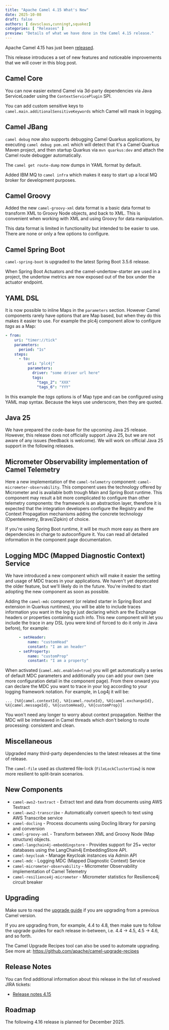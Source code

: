 ```yaml
---
title: "Apache Camel 4.15 What's New"
date: 2025-10-08
draft: false
authors: [ davsclaus,cunningt,squakez]
categories: [ "Releases" ]
preview: "Details of what we have done in the Camel 4.15 release."
---
```


Apache Camel 4.15 has just been [released](/blog/2025/10/RELEASE-4.15.0/).

This release introduces a set of new features and noticeable improvements that we will cover in this blog post.

## Camel Core

You can now easier extend Camel via 3d-party dependencies via Java ServiceLoader using the `ContextServicePlugin` SPI.

You can add custom sensitive keys to `camel.main.additionalSensitiveKeywords` which Camel will mask in logging.

## Camel JBang

`camel debug` now also supports debugging Camel Quarkus applications, by executing `camel debug pom.xml` which will
detect that it's a Camel Quarkus Maven project, and then startup Quarkus via `mvn quarkus:dev` and attach
the Camel route debugger automatically.

The `camel get route-dump` now dumps in YAML format by default.

Added IBM MQ to `camel infra` which makes it easy to start up a local MQ broker for development purposes.

## Camel Groovy

Added the new `camel-groovy-xml` data format is a basic data format to transform XML to Groovy Node objects,
and back to XML. This is convenient when working with XML and using Groovy for data manipulation.

This data format is limited in functionality but intended to be easier to use. There are none or only a few options to configure.

## Camel Spring Boot

`camel-spring-boot` is upgraded to the latest Spring Boot 3.5.6 release.

When Spring Boot Actuators and the camel-undertow-starter are used in a project, the undertow metrics are now exposed out of the box under the actuator endpoint.

## YAML DSL

It is now possible to inline Maps in the `parameters` section. However Camel components rarely have options
that are Map based, but when they do this makes it easier to use. For example the plc4j component allow to
configure _tags_ as a Map:

```yaml
- from:
    uri: "timer://tick"
    parameters:
      period: "1s"
    steps:
      - to:
          uri: "plc4j"
          parameters:
            driver: "some driver url here"
            tags:
              "tags_2": "XXX"
              "tags_6": "YYY"
```

In this example the _tags_ options is of Map type and can be configured using YAML map syntax.
Because the keys use underscore, then they are quoted.

## Java 25

We have prepared the code-base for the upcoming Java 25 release. However, this release does
not officially support Java 25, but we are not aware of any issues (feedback is welcome).
We will work on official Java 25 support in the following releases.

## Micrometer Observability implementation of Camel Telemetry

Here a new implementation of the `camel-telemetry` component: `camel-micrometer-observability`. This component uses the technology offered by Micrometer and is available both trough Main and Spring Boot runtime. This component may result a bit more complicated to configure than other telemetry components: the framework is an abstraction layer, therefore it is expected that the integration developers configure the Registry and the Context Propagation mechanisms adding the concrete technology (Opentelemetry, Brave/Zipkin) of choice.

If you're using Spring Boot runtime, it will be much more easy as there are dependencies in charge to autoconfigure it. You can read all detailed information in the component page documentation.

## Logging MDC (Mapped Diagnostic Context) Service

We have introduced a new component which will make it easier the setting and usage of MDC traces in your applications. We haven't yet deprecated the older feature, but we'll likely do in the future. You're invited to start adopting the new component as soon as possible.

Adding the `camel-mdc` component (or related starter in Spring Boot and extension in Quarkus runtimes), you will be able to include traces information you want in the log by just declaring which are the Exchange headers or properties containing such info. This new component will let you include the trace in any DSL (you were kind of forced to do it only in Java before), for example:

```yaml
      - setHeader:
          name: "customHead"
          constant: "I am an header"
      - setProperty:
          name: "customProp"
          constant: "I am a property"
```

When activated (`camel.mdc.enabled=true`) you will get automatically a series of default MDC parameters and additionally you can add your own (see more configuration detail in the component page). From there onward you can declare the MDC you want to trace in your log according to your logging framework notation. For example, in Log4j it will be:

```text
... [%X{camel.contextId}, %X{camel.routeId}, %X{camel.exchangeId}, %X{camel.messageId}, %X{customHead}, %X{customProp}]
```

You won't need any longer to worry about context propagation. Neither the MDC will be interleaved in Camel threads which don't belong to route processing: consistent and clean.

## Miscellaneous

Upgraded many third-party dependencies to the latest releases at the time of release.

The `camel-file` used as clustered file-lock (`FileLockClusterView`) is now more resilient to split-brain scenarios.

## New Components

- `camel-aws2-textract` - Extract text and data from documents using AWS Textract
- `camel-aws2-transcribe` - Automatically convert speech to text using AWS Transcribe service
- `camel-docling` - Process documents using Docling library for parsing and conversion
- `camel-groovy-xml` - Transform between XML and Groovy Node (Map structure) objects.
- `camel-langchain4j-embeddingstore` - Provides support for 25+ vector databases using the LangChain4j EmbeddingStore API.
- `camel-keycloak` - Manage Keycloak instances via Admin API
- `camel-mdc` - Logging MDC (Mapped Diagnostic Context) Service
- `camel-micrometer-observability` - Micrometer Observability implementation of Camel Telemetry
- `camel-resilience4j-micrometer` - Micrometer statistics for Resilience4j circuit breaker

## Upgrading

Make sure to read the [upgrade guide](/manual/camel-4x-upgrade-guide-4_14.html) if you are upgrading from a previous
Camel version.

If you are upgrading from, for example, 4.4 to 4.8, then make sure to follow the upgrade guides for each release
in-between, i.e.
4.4 -> 4.5, 4.5 -> 4.6, and so forth.

The Camel Upgrade Recipes tool can also be used to automate upgrading.
See more at: https://github.com/apache/camel-upgrade-recipes

## Release Notes

You can find additional information about this release in the list of resolved JIRA tickets:

- [Release notes 4.15](/releases/release-4.15.0/)

## Roadmap

The following 4.16 release is planned for December 2025.

